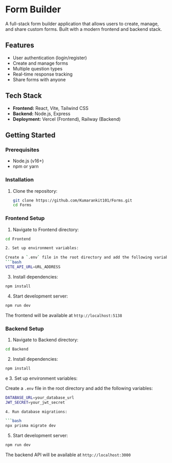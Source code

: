 # Form Builder

A full-stack form builder application that allows users to create, manage, and share custom forms. Built with a modern frontend and backend stack.

## Features

- User authentication (login/register)
- Create and manage forms
- Multiple question types
- Real-time response tracking
- Share forms with anyone

## Tech Stack

- **Frontend:** React, Vite, Tailwind CSS
- **Backend:** Node.js, Express
- **Deployment:** Vercel (Frontend), Railway (Backend)

## Getting Started

### Prerequisites

- Node.js (v16+)
- npm or yarn

### Installation

1. Clone the repository:
   ```bash
   git clone https://github.com/Kumarankit101/Forms.git
   cd Forms

### Frontend Setup

1. Navigate to Frontend directory:

```bash
cd Frontend

2. Set up environment variables:

Create a `.env` file in the root directory and add the following variables:
```bash
VITE_API_URL=URL_ADDRESS

```

3. Install dependencies:

```bash
npm install
```

4. Start development server:

```bash
npm run dev
```

The frontend will be available at `http://localhost:5138`

### Backend Setup

1. Navigate to Backend directory:

```bash
cd Backend
```

2. Install dependencies:

```bash
npm install
```
e
3. Set up environment variables:

Create a `.env` file in the root directory and add the following variables:
```bash
DATABASE_URL=your_database_url
JWT_SECRET=your_jwt_secret

4. Run database migrations:

```bash
npx prisma migrate dev
```

5. Start development server:

```bash
npm run dev
```

The backend API will be available at `http://localhost:3000`
